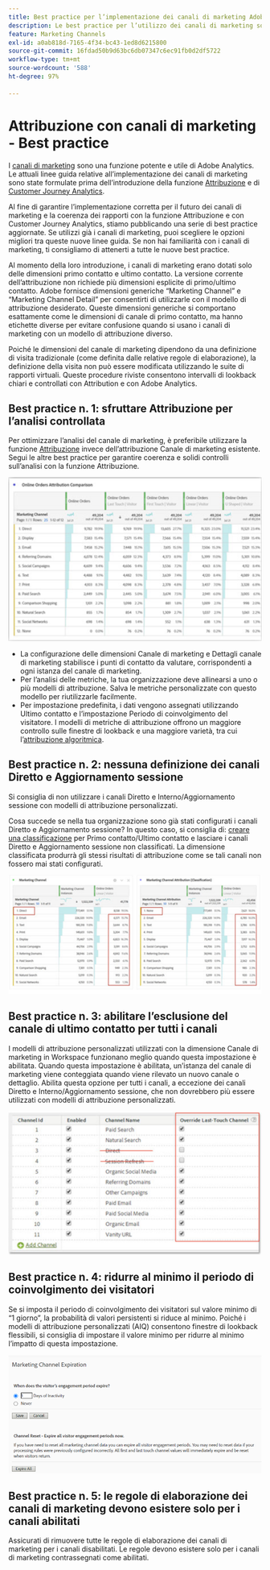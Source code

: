 ```yaml
---
title: Best practice per l’implementazione dei canali di marketing Adobe Analytics
description: Le best practice per l’utilizzo dei canali di marketing sono state aggiornate con informazioni sulla funzione Attribuzione e su Customer Journey Analytics
feature: Marketing Channels
exl-id: a0ab818d-7165-4f34-bc43-1ed8d6215800
source-git-commit: 16fdad50b9d63bc6db07347c6ec91fb0d2df5722
workflow-type: tm+mt
source-wordcount: '588'
ht-degree: 97%

---
```


# Attribuzione con canali di marketing - Best practice

I [canali di marketing](/help/components/c-marketing-channels/c-getting-started-mchannel.md) sono una funzione potente e utile di Adobe Analytics. Le attuali linee guida relative all’implementazione dei canali di marketing sono state formulate prima dell’introduzione della funzione [Attribuzione](/help/analyze/analysis-workspace/attribution/overview.md) e di [Customer Journey Analytics](https://experienceleague.adobe.com/docs/analytics-platform/using/cja-usecases/marketing-channels.html?lang=it#cja-usecases).

Al fine di garantire l’implementazione corretta per il futuro dei canali di marketing e la coerenza dei rapporti con la funzione Attribuzione e con Customer Journey Analytics, stiamo pubblicando una serie di best practice aggiornate. Se utilizzi già i canali di marketing, puoi scegliere le opzioni migliori tra queste nuove linee guida. Se non hai familiarità con i canali di marketing, ti consigliamo di attenerti a tutte le nuove best practice.

Al momento della loro introduzione, i canali di marketing erano dotati solo delle dimensioni primo contatto e ultimo contatto. La versione corrente dell’attribuzione non richiede più dimensioni esplicite di primo/ultimo contatto. Adobe fornisce dimensioni generiche “Marketing Channel” e “Marketing Channel Detail” per consentirti di utilizzarle con il modello di attribuzione desiderato. Queste dimensioni generiche si comportano esattamente come le dimensioni di canale di primo contatto, ma hanno etichette diverse per evitare confusione quando si usano i canali di marketing con un modello di attribuzione diverso.

Poiché le dimensioni del canale di marketing dipendono da una definizione di visita tradizionale (come definita dalle relative regole di elaborazione), la definizione della visita non può essere modificata utilizzando le suite di rapporti virtuali. Queste procedure riviste consentono intervalli di lookback chiari e controllati con Attribution e con Adobe Analytics.

## Best practice n. 1: sfruttare Attribuzione per l’analisi controllata

Per ottimizzare l’analisi del canale di marketing, è preferibile utilizzare la funzione [Attribuzione](/help/analyze/analysis-workspace/attribution/overview.md) invece dell’attribuzione Canale di marketing esistente. Segui le altre best practice per garantire coerenza e solidi controlli sull’analisi con la funzione Attribuzione.

![](assets/attribution.png)

* La configurazione delle dimensioni Canale di marketing e Dettagli canale di marketing stabilisce i punti di contatto da valutare, corrispondenti a ogni istanza del canale di marketing.
* Per l’analisi delle metriche, la tua organizzazione deve allinearsi a uno o più modelli di attribuzione. Salva le metriche personalizzate con questo modello per riutilizzarle facilmente.
* Per impostazione predefinita, i dati vengono assegnati utilizzando Ultimo contatto e l’impostazione Periodo di coinvolgimento del visitatore. I modelli di metriche di attribuzione offrono un maggiore controllo sulle finestre di lookback e una maggiore varietà, tra cui l’[attribuzione algoritmica](https://experienceleague.adobe.com/docs/analytics/analyze/analysis-workspace/attribution/algorithmic.html?lang=it#analysis-workspace).

## Best practice n. 2: nessuna definizione dei canali Diretto e Aggiornamento sessione

Si consiglia di non utilizzare i canali Diretto e Interno/Aggiornamento sessione con modelli di attribuzione personalizzati.

Cosa succede se nella tua organizzazione sono già stati configurati i canali Diretto e Aggiornamento sessione? In questo caso, si consiglia di: [creare una classificazione](/help/admin/admin/c-manage-report-suites/c-edit-report-suites/marketing-channels/classifications-mchannel.md) per Primo contatto/Ultimo contatto e lasciare i canali Diretto e Aggiornamento sessione non classificati. La dimensione classificata produrrà gli stessi risultati di attribuzione come se tali canali non fossero mai stati configurati.

![](assets/direct-session-refresh.png)

## Best practice n. 3: abilitare l’esclusione del canale di ultimo contatto per tutti i canali

I modelli di attribuzione personalizzati utilizzati con la dimensione Canale di marketing in Workspace funzionano meglio quando questa impostazione è abilitata. Quando questa impostazione è abilitata, un’istanza del canale di marketing viene conteggiata quando viene rilevato un nuovo canale o dettaglio. Abilita questa opzione per tutti i canali, a eccezione dei canali Diretto e Interno/Aggiornamento sessione, che non dovrebbero più essere utilizzati con modelli di attribuzione personalizzati.

![](assets/override.png)

## Best practice n. 4: ridurre al minimo il periodo di coinvolgimento dei visitatori

Se si imposta il periodo di coinvolgimento dei visitatori sul valore minimo di “1 giorno”, la probabilità di valori persistenti si riduce al minimo. Poiché i modelli di attribuzione personalizzati (AIQ) consentono finestre di lookback flessibili, si consiglia di impostare il valore minimo per ridurre al minimo l’impatto di questa impostazione.

![](assets/expiration.png)

## Best practice n. 5: le regole di elaborazione dei canali di marketing devono esistere solo per i canali abilitati

Assicurati di rimuovere tutte le regole di elaborazione dei canali di marketing per i canali disabilitati. Le regole devono esistere solo per i canali di marketing contrassegnati come abilitati.
